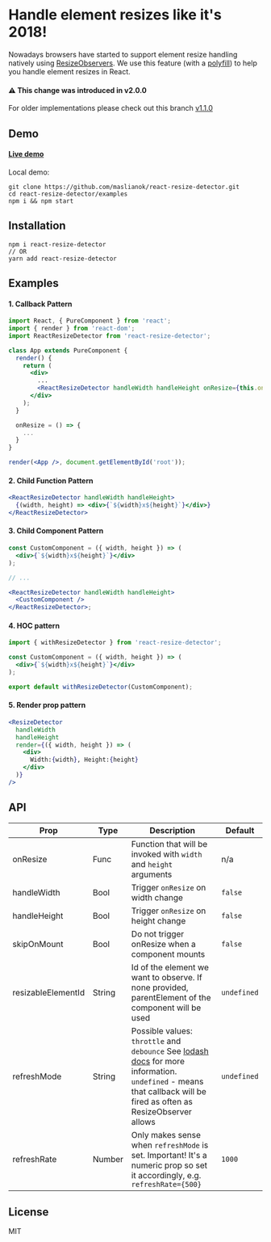 # Handle element resizes like it's 2018!

Nowadays browsers have started to support element resize handling natively using [ResizeObservers](https://wicg.github.io/ResizeObserver/). We use this feature (with a [polyfill](https://github.com/que-etc/resize-observer-polyfill)) to help you handle element resizes in React.

#### ⚠️ This change was introduced in v2.0.0

For older implementations please check out this branch [v1.1.0](https://github.com/maslianok/react-resize-detector/tree/4fef26243ae4b3aeb386cca8bd829d3299a4a494)

## Demo

#### [Live demo](http://maslianok.github.io/react-resize-detector/)

Local demo:

```
git clone https://github.com/maslianok/react-resize-detector.git
cd react-resize-detector/examples
npm i && npm start
```

## Installation

```
npm i react-resize-detector
// OR
yarn add react-resize-detector
```

## Examples

#### 1. Callback Pattern

```jsx
import React, { PureComponent } from 'react';
import { render } from 'react-dom';
import ReactResizeDetector from 'react-resize-detector';

class App extends PureComponent {
  render() {
    return (
      <div>
        ...
        <ReactResizeDetector handleWidth handleHeight onResize={this.onResize} />
      </div>
    );
  }

  onResize = () => {
    ...
  }
}

render(<App />, document.getElementById('root'));
```

#### 2. Child Function Pattern

```jsx
<ReactResizeDetector handleWidth handleHeight>
  {(width, height) => <div>{`${width}x${height}`}</div>}
</ReactResizeDetector>
```

#### 3. Child Component Pattern

```jsx
const CustomComponent = ({ width, height }) => (
  <div>{`${width}x${height}`}</div>
);

// ...

<ReactResizeDetector handleWidth handleHeight>
  <CustomComponent />
</ReactResizeDetector>;
```

#### 4. HOC pattern

```jsx
import { withResizeDetector } from 'react-resize-detector';

const CustomComponent = ({ width, height }) => (
  <div>{`${width}x${height}`}</div>
);

export default withResizeDetector(CustomComponent);
```

#### 5. Render prop pattern

```jsx
<ResizeDetector
  handleWidth
  handleHeight
  render={({ width, height }) => (
    <div>
      Width:{width}, Height:{height}
    </div>
  )}
/>
```

## API

| Prop               | Type   | Description                                                                                                                                                                                            | Default     |
| ------------------ | ------ | ------------------------------------------------------------------------------------------------------------------------------------------------------------------------------------------------------ | ----------- |
| onResize           | Func   | Function that will be invoked with `width` and `height` arguments                                                                                                                                      | n/a         |
| handleWidth        | Bool   | Trigger `onResize` on width change                                                                                                                                                                     | `false`     |
| handleHeight       | Bool   | Trigger `onResize` on height change                                                                                                                                                                    | `false`     |
| skipOnMount        | Bool   | Do not trigger onResize when a component mounts                                                                                                                                                        | `false`     |
| resizableElementId | String | Id of the element we want to observe. If none provided, parentElement of the component will be used                                                                                                    | `undefined` |
| refreshMode        | String | Possible values: `throttle` and `debounce` See [lodash docs](https://lodash.com/docs#debounce) for more information. `undefined` - means that callback will be fired as often as ResizeObserver allows | `undefined` |
| refreshRate        | Number | Only makes sense when `refreshMode` is set. Important! It's a numeric prop so set it accordingly, e.g. `refreshRate={500}`                                                                             | `1000`      |

## License

MIT
